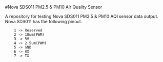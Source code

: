 #Nova SDS011 PM2.5 & PM10 Air Quality Sensor

A repository for testing Nova SDS011 PM2.5 & PM10 AQI sensor data output. Nova SDS011 has the following pinout.

```
	1 -> Reserved
	2 -> 10um(PWM)
	3 -> 5V
	4 -> 2.5um(PWM)
	5 -> GND
	6 -> RX
	7 -> TX
```
